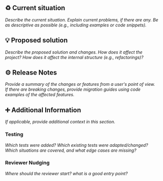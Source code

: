 ## :recycle: Current situation

*Describe the current situation. Explain current problems, if there are any. Be as descriptive as possible (e.g., including examples or code snippets).*

## :bulb: Proposed solution

*Describe the proposed solution and changes. How does it affect the project? How does it affect the internal structure (e.g., refactorings)?*

## :gear: Release Notes

*Provide a summary of the changes or features from a user's point of view. If there are breaking changes, provide migration guides using code examples of the affected features.*

## :heavy_plus_sign: Additional Information
*If applicable, provide additional context in this section.*

### Testing

*Which tests were added? Which existing tests were adapted/changed? Which situations are covered, and what edge cases are missing?*

### Reviewer Nudging

*Where should the reviewer start? what is a good entry point?*